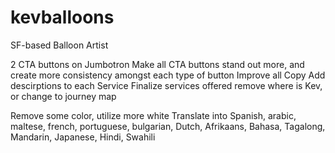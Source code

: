 # kevballoons
SF-based Balloon Artist





2 CTA buttons on Jumbotron
Make all CTA buttons stand out more, and create more consistency amongst each type of button
Improve all Copy
Add descirptions to each Service
Finalize services offered
remove where is Kev, or change to journey map

Remove some color, utilize more white
Translate into Spanish, arabic, maltese, french, portuguese, bulgarian, Dutch, Afrikaans, Bahasa, Tagalong, Mandarin, Japanese, Hindi, Swahili

